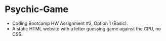# Psychic-Game
- Coding Bootcamp HW Assignment #3, Option 1 (Basic).  
- A static HTML website with a letter guessing game against the CPU, no CSS.